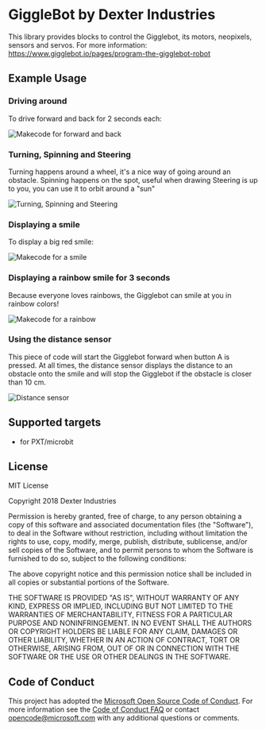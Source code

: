 # GiggleBot by Dexter Industries
This library provides blocks to control the Gigglebot, its motors, neopixels, sensors and servos.
For more information: https://www.gigglebot.io/pages/program-the-gigglebot-robot

## Example Usage

### Driving around
To drive forward and back for 2 seconds each:

![Makecode for forward and back](https://raw.githubusercontent.com/DexterInd/pxt-giggle/master/images/forward_backward_2sec.png)

### Turning, Spinning and Steering
Turning happens around a wheel, it's a nice way of going around an obstacle.
Spinning happens on the spot, useful when drawing
Steering is up to you, you can use it to orbit around a "sun"

![Turning, Spinning and Steering](https://github.com/dexterind/pxt-giggle/images/turning_spinning_steering.png)

### Displaying a smile
To display a big red smile:

![Makecode for a smile](https://github.com/dexterind/pxt-giggle/images/red_smile.png)

### Displaying a rainbow smile for 3 seconds
Because everyone loves rainbows, the Gigglebot can smile at you in rainbow colors!

![Makecode for a rainbow](https://github.com/dexterind/pxt-giggle/images/rainbow_3sec.png)

### Using the distance sensor
This piece of code will start the Gigglebot forward when button A is pressed. At all times, the distance sensor displays the distance to an obstacle onto the smile and will stop the Gigglebot if the obstacle is closer than 10 cm.

![Distance sensor](https://github.com/dexterind/pxt-giggle/images/distance_sensor.png)

## Supported targets

* for PXT/microbit

## License

MIT License

Copyright 2018 Dexter Industries

Permission is hereby granted, free of charge, to any person obtaining a copy of this software and associated documentation files (the "Software"), to deal in the Software without restriction, including without limitation the rights to use, copy, modify, merge, publish, distribute, sublicense, and/or sell copies of the Software, and to permit persons to whom the Software is furnished to do so, subject to the following conditions:

The above copyright notice and this permission notice shall be included in all copies or substantial portions of the Software.

THE SOFTWARE IS PROVIDED "AS IS", WITHOUT WARRANTY OF ANY KIND, EXPRESS OR IMPLIED, INCLUDING BUT NOT LIMITED TO THE WARRANTIES OF MERCHANTABILITY, FITNESS FOR A PARTICULAR PURPOSE AND NONINFRINGEMENT. IN NO EVENT SHALL THE AUTHORS OR COPYRIGHT HOLDERS BE LIABLE FOR ANY CLAIM, DAMAGES OR OTHER LIABILITY, WHETHER IN AN ACTION OF CONTRACT, TORT OR OTHERWISE, ARISING FROM, OUT OF OR IN CONNECTION WITH THE SOFTWARE OR THE USE OR OTHER DEALINGS IN THE SOFTWARE.

## Code of Conduct

This project has adopted the [Microsoft Open Source Code of Conduct](https://opensource.microsoft.com/codeofconduct/). For more information see the [Code of Conduct FAQ](https://opensource.microsoft.com/codeofconduct/faq/) or contact [opencode@microsoft.com](mailto:opencode@microsoft.com) with any additional questions or comments.
